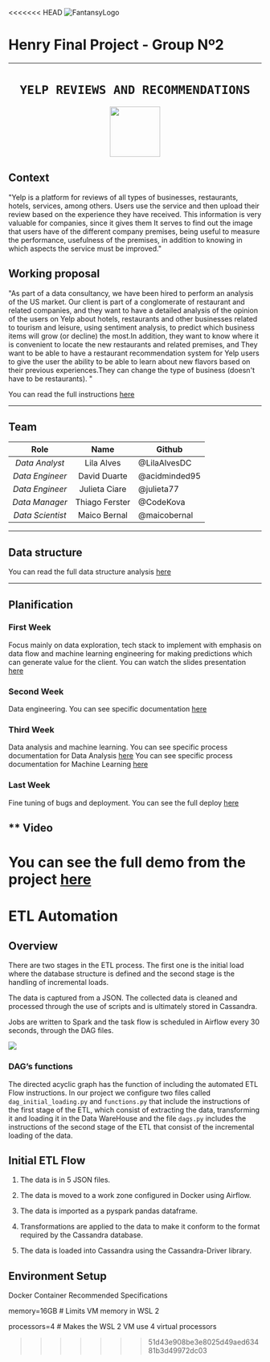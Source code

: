 <<<<<<< HEAD
![FantansyLogo](https://d31uz8lwfmyn8g.cloudfront.net/Assets/logo-henry-white-lg.png)

# **Henry Final Project - Group Nº2**

- - -

# <h1 align="center">**`YELP REVIEWS AND RECOMMENDATIONS`**</h1>

<p align="center">
<img src="https://upload.wikimedia.org/wikipedia/commons/thumb/a/ad/Yelp_Logo.svg/2560px-Yelp_Logo.svg.png"  height="100">
</p>


## **Context**

"Yelp is a platform for reviews of all types of businesses, restaurants, hotels, services, among others. Users use the service and then upload their review based on the experience they have received. This information is very valuable for companies, since it gives them It serves to find out the image that users have of the different company premises, being useful to measure the performance, usefulness of the premises, in addition to knowing in which aspects the service must be improved."


## **Working proposal**

"As part of a data consultancy, we have been hired to perform an analysis of the US market. Our client is part of a conglomerate of restaurant and related companies, and they want to have a detailed analysis of the opinion of the users on Yelp about hotels, restaurants and other businesses related to tourism and leisure, using sentiment analysis, to predict which business items will grow (or decline) the most.In addition, they want to know where it is convenient to locate the new restaurants and related premises, and They want to be able to have a restaurant recommendation system for Yelp users to give the user the ability to be able to learn about new flavors based on their previous experiences.They can change the type of business (doesn't have to be restaurants).
"

You can read the full instructions [here](https://github.com/soyHenry/PF_DS/blob/main/Proyectos/Yelp.md)

- - -
## **Team**

| **Role** | **Name** | **Github** |
|:---:|:---:|---|
| _Data Analyst_ | Lila Alves | @LilaAlvesDC |
| _Data Engineer_ | David Duarte | @acidminded95 |
| _Data Engineer_ | Julieta Ciare | @julieta77 |
| _Data Manager_ | Thiago Ferster | @CodeKova |
| _Data Scientist_ | Maico Bernal | @maicobernal |

- - -
## **Data structure**
You can read the full data structure analysis [here]("/DOCS/data_structure.md")



- - -
## **Planification**

### **First Week**

Focus mainly on data exploration, tech stack to implement with emphasis on data flow and machine learning engineering for making predictions which can generate value for the client. 
You can watch the slides presentation [here](https://www.canva.com/design/DAFSIRysJ-c/zHkvCn-BxRCWirkRg5Mugw/view?utm_content=DAFSIRysJ-c&utm_campaign=designshare&utm_medium=link2&utm_source=sharebutton)



### **Second Week**

Data engineering.
You can see specific documentation [here]("./DOCS/week2.md")

### **Third Week**
Data analysis and machine learning.
You can see specific process documentation for Data Analysis [here]()
You can see specific process documentation for Machine Learning [here]()

### **Last Week**
Fine tuning of bugs and deployment. You can see the full deploy [here]()


## ** Video 
You can see the full demo from the project [here]()
=======

# ETL Automation

  

## Overview

There are two stages in the ETL process. The first one is the initial load where the database structure is defined and the second stage is the handling of incremental loads.

The data is captured from a JSON. The collected data is cleaned and processed through the use of scripts and is ultimately stored in Cassandra.

Jobs are written to Spark and the task flow is scheduled in Airflow every 30 seconds, through the DAG files.

  

![](https://lh5.googleusercontent.com/GM-VUfapG4wFGURUhefJES1Uu4P8XmaL4xVo1A9lnURQtvy7TMAueEyQ0a0LVFJHOD6TPrd0QGj-aW3Ir5KGsvkw1J6nW-IhkQW9CFRznEGslcmicOf3dar0fxahpXZUBJJiTO5qZdRSN7ZgwH9Qc6DZooWz5TzH8h5IlANY769YwjbcqkdsRWwwxChbLQ)

  

### DAG’s functions

The directed acyclic graph has the function of including the automated ETL Flow instructions. In our project we configure two files called `dag_initial_loading.py` and `functions.py` that include the instructions of the first stage of the ETL, which consist of extracting the data, transforming it and loading it in the Data WareHouse and the file `dags.py` includes the instructions of the second stage of the ETL that consist of the incremental loading of the data.

  

## Initial ETL Flow

1.  The data is in 5 JSON files.
    
2.  The data is moved to a work zone configured in Docker using Airflow.
    
3.  The data is imported as a pyspark pandas dataframe.
    
4.  Transformations are applied to the data to make it conform to the format required by the Cassandra database.
    
5.  The data is loaded into Cassandra using the Cassandra-Driver library.
    

  

## Environment Setup

Docker Container Recommended Specifications

memory=16GB # Limits VM memory in WSL 2

processors=4 # Makes the WSL 2 VM use 4 virtual processors

>>>>>>> 51d43e908be3e8025d49aed63481b3d49972dc03
